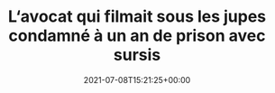 ---
isIndex: false
title: L‘avocat qui filmait sous les jupes condamné à un an de prison avec sursis
date: 2021-07-08T15:21:25+00:00
concerned:
  - joseph-hazan
press:
  title: Le Parisien
  url: https://www.leparisien.fr/faits-divers/paris-lavocat-qui-filmait-sous-les-jupes-condamne-a-un-an-de-prison-avec-sursis-08-07-2021-PIELYRS3OZH37FKSJG3SWY2KFQ.php
---
